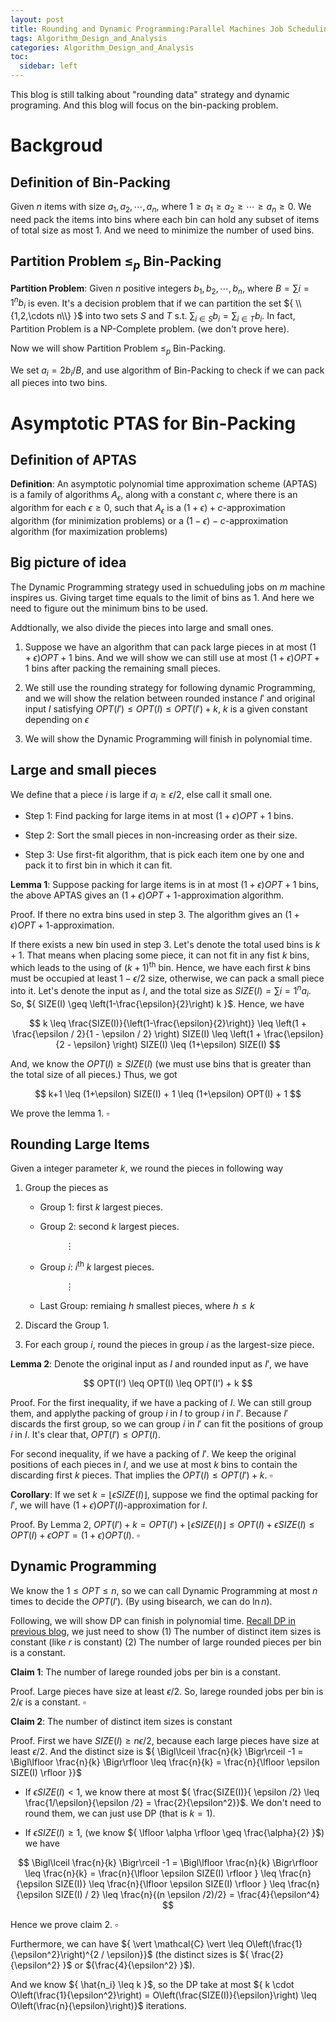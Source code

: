```yaml
---
layout: post
title: Rounding and Dynamic Programming:Parallel Machines Job Scheduling
tags: Algorithm_Design_and_Analysis
categories: Algorithm_Design_and_Analysis
toc:
  sidebar: left
---
```


This blog is still talking about "rounding data" strategy and dynamic programing. And this blog will focus on the bin-packing problem.

<!--more-->

# Backgroud

## Definition of Bin-Packing

Given ${ n }$ items with size ${ a_1,a_2,\cdots,a_n }$, where ${ 1 \geq a_1 \geq a_2 \geq \cdots \geq a_n \geq 0 }$. We need pack the items into bins where each bin can hold any subset of items of total size as most ${ 1 }$. And we need to minimize the number of used bins.

## Partition Problem ${ \leq_p }$ Bin-Packing

<b>Partition Problem</b>: Given ${ n }$ positive integers ${ b_1,b_2,\cdots, b_n }$, where ${ B = \sum{i=1}^n b_i  }$ is even. It's a decision problem that if we can partition the set ${ \\{1,2,\cdots n\\} }$ into two sets ${ S }$ and ${ T }$ s.t. ${ \sum_{i\in S} b_i = \sum_{i\in T} b_i}$. In fact, Partition Problem is a NP-Complete problem. (we don't prove here).

Now we will show Partition Problem ${ \leq_p }$ Bin-Packing.

We set ${ a_i = 2b_i /B }$, and use algorithm of Bin-Packing to check if we can pack all pieces into two bins.

# Asymptotic PTAS for Bin-Packing

## Definition of APTAS

<b>Definition</b>: An asymptotic polynomial time approximation scheme (APTAS) is a family of algorithms ${ A_{\epsilon} }$, along with a constant ${ c }$, where there is an algorithm for each ${ \epsilon \geq 0}$, such that ${ A_{\epsilon} }$ is a ${(1+\epsilon)+c  }$-approximation algorithm (for minimization problems) or a ${(1-\epsilon)-c  }$-approximation algorithm (for maximization problems)

## Big picture of idea

The Dynamic Programming strategy used in schueduling jobs on ${ m }$ machine inspires us. Giving target time equals to the limit of bins as ${ 1 }$. And here we need to figure out the minimum bins to be used.

Addtionally, we also divide the pieces into large and small ones.

1. Suppose we have an algorithm that can pack large pieces in at most ${ (1+\epsilon)OPT + 1 }$ bins. And we will show we can still use at most ${ (1+\epsilon)OPT + 1 }$ bins after packing the remaining small pieces. 

2. We still use the rounding strategy for following dynamic Programming, and we will show the relation between rounded instance ${ I' }$ and original input ${ I }$ satisfying ${ OPT(I') \leq OPT(I) \leq OPT(I') + k}$, ${ k }$ is a given constant depending on ${ \epsilon }$

3. We will show the Dynamic Programming will finish in polynomial time. 

## Large and small pieces

We define that a piece ${ i }$ is large if ${ a_i \geq \epsilon /2 }$, else call it small one.

* Step 1: Find packing for large items in at most ${ (1+\epsilon)OPT + 1 }$ bins.

* Step 2: Sort the small pieces in non-increasing order as their size.

* Step 3: Use first-fit algorithm, that is pick each item one by one and pack it to first bin in which it can fit.

<b>Lemma 1</b>: Suppose packing for large items is in at most ${ (1+\epsilon)OPT + 1 }$ bins, the above APTAS gives an ${ (1+\epsilon)OPT + 1 }$-approximation algorithm.

Proof. If there no extra bins used in step 3. The algorithm gives an ${ (1+\epsilon)OPT + 1 }$-approximation.

If there exists a new bin used in step 3. Let's denote the total used bins is ${ k+1 }$. That means when placing some piece, it can not fit in any fist ${ k }$ bins, which leads to the using of ${ (k+1)^{\text{th}} }$ bin. Hence, we have each first ${ k }$ bins must be occupied at least ${  1- \epsilon /2}$ size, otherwise, we can pack a small piece into it. Let's denote the input as ${ I }$, and the total size as ${ SIZE(I) = \sum{i=1}^n a_i }$. So, ${ SIZE(I) \geq \left(1-\frac{\epsilon}{2}\right) k  }$. Hence, we have 

<center>$$
 k \leq \frac{SIZE(I)}{\left(1-\frac{\epsilon}{2}\right)} \leq \left(1 + \frac{\epsilon / 2}{1 - \epsilon / 2} \right) SIZE(I) \leq \left(1 + \frac{\epsilon}{2 - \epsilon} \right) SIZE(I) \leq (1+\epsilon) SIZE(I)
$$</center>

And, we know the ${ OPT(I) \geq SIZE(I) }$ (we must use bins that is greater than the total size of all pieces.) Thus, we got 

<center>$$
k+1 \leq (1+\epsilon) SIZE(I) + 1 \leq (1+\epsilon) OPT(I) + 1
$$</center>

We prove the lemma 1. ${ \square }$

## Rounding Large Items

Given a integer parameter ${ k }$, we round the pieces in following way

1. Group the pieces as 
   
    * Group 1: first ${ k }$ largest pieces.

    * Group 2: second ${ k }$ largest pieces.

     &emsp;&emsp;  &emsp;&emsp; ${ \vdots }$

    * Group ${ i }$: ${ i^{\text{th}} }$ ${ k }$ largest pieces.

     &emsp;&emsp;  &emsp;&emsp; ${ \vdots }$

    * Last Group: remiaing ${ h }$ smallest pieces, where ${ h \leq k }$

2. Discard the Group 1.

3. For each group ${ i }$, round the pieces in group ${ i }$ as the largest-size piece.

<b>Lemma 2</b>: Denote the original input as ${ I }$ and rounded input as ${ I' }$, we have 

<center>$$
OPT(I') \leq OPT(I) \leq OPT(I') + k
$$</center>

Proof. For the first inequality, if we have a packing of ${ I }$. We can still group them, and applythe packing of group ${ i }$ in ${ I }$ to group ${ i }$ in ${ I' }$. Because ${ I' }$ discards the first group, so we can group ${ i }$ in ${ I' }$ can fit the positions of group ${ i }$ in ${ I }$. It's clear that, ${ OPT(I') \leq OPT(I) }$. 

For second inequality, if we have a packing of ${ I' }$. We keep the original positions of each pieces in ${ I }$, and we use at most ${ k }$ bins to contain the discarding first ${ k }$ pieces. That implies the ${  OPT(I) \leq OPT(I') + k}$. ${ \square }$

<b>Corollary</b>: If we set ${ k = \lfloor  \epsilon SIZE(I) \rfloor  }$, suppose we find the optimal packing for ${ I' }$, we will have ${ (1+\epsilon) OPT(I) }$-approximation for ${ I }$.

Proof. By Lemma 2, ${ OPT(I') + k =  OPT(I') + \lfloor \epsilon SIZE(I) \rfloor  \leq  OPT(I) + \epsilon SIZE(I) \leq OPT(I) + \epsilon OPT = (1+\epsilon) OPT(I) }$. ${ \square }$

## Dynamic Programming

We know the ${ 1 \leq OPT \leq n }$, so we can call Dynamic Programming at most ${ n }$ times to decide the ${ OPT(I') }$. (By using bisearch, we can do ${ \ln n }$).

Following, we will show DP can finish in polynomial time. [Recall DP in previous blog](https://wu-haonan.github.io/2023/10/30/ADA_Lec_20.html#run-time-in-polynomial), we just need to show (1) The number of distinct item sizes is constant (like ${ r }$ is constant) (2) The number of large rounded pieces per bin is a constant. 

<b>Claim 1</b>: The number of larege rounded jobs per bin is a constant.

Proof. Large pieces have size at least ${ \epsilon /2 }$. So, larege rounded jobs per bin is ${ 2 /  \epsilon  }$ is a constant. ${ \square }$

<b>Claim 2</b>: The number of distinct item sizes is constant

Proof. First we have ${ SIZE(I) \geq n \epsilon /2 }$, because each large pieces have size at least ${ \epsilon /2 }$. And the distinct size is ${ \Bigl\lceil \frac{n}{k} \Bigr\rceil -1 = \Bigl\lfloor \frac{n}{k} \Bigr\rfloor \leq \frac{n}{k} = \frac{n}{\lfloor \epsilon SIZE(I) \rfloor }}$

* If ${ \epsilon SIZE(I) <1 }$, we know there at most ${ \frac{SIZE(I)}{ \epsilon /2} \leq \frac{1/\epsilon}{\epsilon /2} = \frac{2}{\epsilon^2}}$. We don't need to round them, we can just use DP (that is ${ k=1 }$).

* If ${ \epsilon SIZE(I) \geq 1 }$, (we know ${ \lfloor \alpha \rfloor \geq \frac{\alpha}{2} }$) we have

<center>$$
\Bigl\lceil \frac{n}{k} \Bigr\rceil -1 = \Bigl\lfloor \frac{n}{k} \Bigr\rfloor \leq \frac{n}{k} = \frac{n}{\lfloor \epsilon SIZE(I) \rfloor } \leq \frac{n}{\epsilon SIZE(I)} \leq \frac{n}{\lfloor \epsilon SIZE(I) \rfloor } \leq \frac{n}{\epsilon SIZE(I) / 2} \leq \frac{n}{(n \epsilon /2)/2} = \frac{4}{\epsilon^4}
$$</center>

Hence we prove claim 2. ${ \square }$

Furthermore, we can have ${ \vert \mathcal{C} \vert \leq  O\left(\frac{1}{\epsilon^2}\right)^{2 /  \epsilon}}$ (the distinct sizes is ${ \frac{2}{\epsilon^2} }$ or ${\frac{4}{\epsilon^2}  }$). 

And we know ${ \hat{n_i} \leq k }$, so the DP take at most ${ k \cdot O\left(\frac{1}{\epsilon^2}\right) = O\left(\frac{SIZE(I)}{\epsilon}\right) \leq O\left(\frac{n}{\epsilon}\right)}$ iterations.
